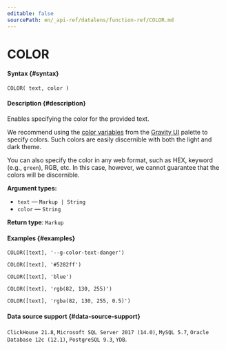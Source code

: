 ```yaml
---
editable: false
sourcePath: en/_api-ref/datalens/function-ref/COLOR.md
---
```


# COLOR



#### Syntax {#syntax}


```
COLOR( text, color )
```

#### Description {#description}
Enables specifying the color for the provided text.

We recommend using the [color variables](https://preview.gravity-ui.com/uikit/iframe.html?args=&id=colors--texts&viewMode=story) from the [Gravity UI](https://gravity-ui.com/) palette to specify colors. Such colors are easily discernible with both the light and dark theme.

You can also specify the color in any web format, such as HEX, keyword (e.g., `green`), RGB, etc. In this case, however, we cannot guarantee that the colors will be discernible.

**Argument types:**
- `text` — `Markup | String`
- `color` — `String`


**Return type**: `Markup`

#### Examples {#examples}

```
COLOR([text], '--g-color-text-danger')
```

```
COLOR([text], '#5282ff')
```

```
COLOR([text], 'blue')
```

```
COLOR([text], 'rgb(82, 130, 255)')
```

```
COLOR([text], 'rgba(82, 130, 255, 0.5)')
```


#### Data source support {#data-source-support}

`ClickHouse 21.8`, `Microsoft SQL Server 2017 (14.0)`, `MySQL 5.7`, `Oracle Database 12c (12.1)`, `PostgreSQL 9.3`, `YDB`.
